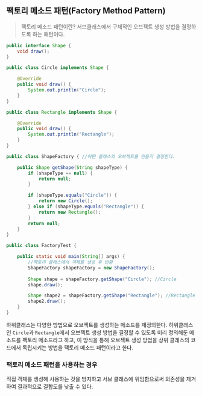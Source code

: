 ## 팩토리 메소드 패턴(Factory Method Pattern)

> 팩토리 메소드 패턴이란? 서브클래스에서 구체적인 오브젝트 생성 방법을 결정하도록 하는 패턴이다.

```java
public interface Shape {
    void draw();
}
```

```java
public class Circle implements Shape {

    @Override
    public void draw() {
        System.out.println("Circle");
    }
}
```

```java
public class Rectangle implements Shape {

    @Override
    public void draw() {
        System.out.println("Rectangle");
    }
}
```

```java
public class ShapeFactory { //어떤 클래스의 오브젝트를 만들지 결정한다.

    public Shape getShape(String shapeType) {
        if (shapeType == null) {
            return null;
        }

        if (shapeType.equals("Circle")) {
            return new Circle();
        } else if (shapeType.equals("Rectangle")) {
            return new Rectangle();
        }
        return null;
    }
}
```

```java
public class FactoryTest {

    public static void main(String[] args) {
        //팩토리 클래스에서 객체를 생성 후 반환
        ShapeFactory shapeFactory = new ShapeFactory();
        
        Shape shape = shapeFactory.getShape("Circle"); //Circle
        shape.draw();

        Shape shape2 = shapeFactory.getShape("Rectangle"); //Rectangle
        shape2.draw();
    }
}
```

하위클래스는 다양한 방법으로 오브젝트를 생성하는 메소드를 재정의한다. 하위클래스인 `Circle`과 `Rectangle`에서 오브젝트 생성 방법을 결정할 수 있도록 미리 정의해둔 메소드를 팩토리 메소드라고 하고, 이 방식을 통해 오브젝트 생성 방법을 상위 클래스의 코드에서 독립시키는 방법을 팩토리 메소드 패턴이라고 한다.

### 팩토리 메소드 패턴을 사용하는 경우

직접 객체를 생성해 사용하는 것을 방지하고 서브 클래스에 위임함으로써 의존성을 제거하여 결과적으로 결합도를 낮출 수 있다.
